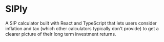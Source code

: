 # SIPly
A SIP calculator built with React and TypeScript that lets users consider inflation and tax (which other calculators typically don't provide) to get a clearer picture of their long term investment returns.
